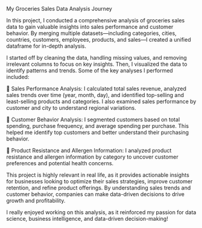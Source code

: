 My Groceries Sales Data Analysis Journey

In this project, I conducted a comprehensive analysis of groceries sales data to gain valuable insights into sales performance and customer behavior. By merging multiple datasets—including categories, cities, countries, customers, employees, products, and sales—I created a unified dataframe for in-depth analysis.

I started off by cleaning the data, handling missing values, and removing irrelevant columns to focus on key insights. Then, I visualized the data to identify patterns and trends. Some of the key analyses I performed included:

🔹 Sales Performance Analysis: I calculated total sales revenue, analyzed sales trends over time (year, month, day), and identified top-selling and least-selling products and categories. I also examined sales performance by customer and city to understand regional variations.

🔹 Customer Behavior Analysis: I segmented customers based on total spending, purchase frequency, and average spending per purchase. This helped me identify top customers and better understand their purchasing behavior.

🔹 Product Resistance and Allergen Information: I analyzed product resistance and allergen information by category to uncover customer preferences and potential health concerns.

This project is highly relevant in real life, as it provides actionable insights for businesses looking to optimize their sales strategies, improve customer retention, and refine product offerings. By understanding sales trends and customer behavior, companies can make data-driven decisions to drive growth and profitability.

I really enjoyed working on this analysis, as it reinforced my passion for data science, business intelligence, and data-driven decision-making!
